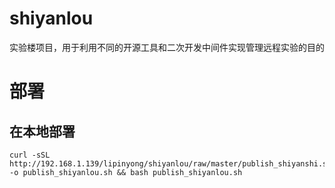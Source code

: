 # shiyanlou

实验楼项目，用于利用不同的开源工具和二次开发中间件实现管理远程实验的目的

# 部署
## 在本地部署
```shell
curl -sSL http://192.168.1.139/lipinyong/shiyanlou/raw/master/publish_shiyanshi.sh -o publish_shiyanlou.sh && bash publish_shiyanlou.sh
```